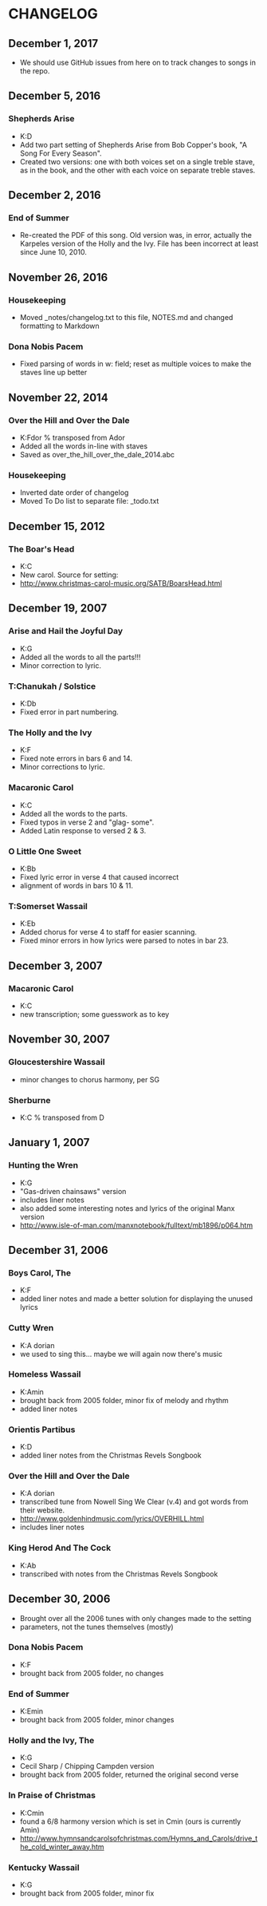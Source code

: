 # CHANGELOG 

## December 1, 2017

- We should use GitHub issues from here on to track changes to songs in the repo.

## December 5, 2016

### Shepherds Arise

- K:D
- Add two part setting of Shepherds Arise from Bob Copper's book, "A Song For Every Season".
- Created two versions: one with both voices set on a single treble stave, as in the book, and the other with each voice on separate treble staves. 

## December 2, 2016

### End of Summer

- Re-created the PDF of this song. Old version was, in error, actually the Karpeles version of the Holly and the Ivy. File has been incorrect at least since June 10, 2010. 


## November 26, 2016

### Housekeeping

- Moved _notes/changelog.txt to this file, NOTES.md and changed formatting to Markdown

### Dona Nobis Pacem

- Fixed parsing of words in w: field; reset as multiple voices to make the staves line up better


## November 22, 2014

### Over the Hill and Over the Dale

- K:Fdor % transposed from Ador
- Added all the words in-line with staves
- Saved as over_the_hill_over_the_dale_2014.abc

### Housekeeping

- Inverted date order of changelog
- Moved To Do list to separate file: _todo.txt 


## December 15, 2012

### The Boar's Head

- K:C
- New carol. Source for setting:
- http://www.christmas-carol-music.org/SATB/BoarsHead.html


## December 19, 2007

### Arise and Hail the Joyful Day

- K:G
- Added all the words to all the parts!!!
- Minor correction to lyric.

### T:Chanukah / Solstice

- K:Db 
- Fixed error in part numbering.

### The Holly and the Ivy

- K:F 
- Fixed note errors in bars 6 and 14.
- Minor corrections to lyric.

### Macaronic Carol 

- K:C
- Added all the words to the parts.
- Fixed typos in verse 2 and "glag- some".
- Added Latin response to versed 2 & 3.

### O Little One Sweet

- K:Bb
- Fixed lyric error in verse 4 that caused incorrect 
- alignment of words in bars 10 & 11.

### T:Somerset Wassail

- K:Eb
- Added chorus for verse 4 to staff for easier scanning.
- Fixed minor errors in how lyrics were parsed to notes in bar 23.


## December 3, 2007

### Macaronic Carol 

- K:C
- new transcription; some guesswork as to key 


## November 30, 2007

### Gloucestershire Wassail

- minor changes to chorus harmony, per SG

### Sherburne

- K:C % transposed from D


## January 1, 2007

### Hunting the Wren 

- K:G
- "Gas-driven chainsaws" version
- includes liner notes
- also added some interesting notes and lyrics of the original Manx version
- http://www.isle-of-man.com/manxnotebook/fulltext/mb1896/p064.htm


## December 31, 2006

### Boys Carol, The

- K:F
- added liner notes and made a better solution for displaying the unused lyrics

### Cutty Wren

- K:A dorian
- we used to sing this... maybe we will again now there's music

### Homeless Wassail

- K:Amin
- brought back from 2005 folder, minor fix of melody and rhythm
- added liner notes

### Orientis Partibus

- K:D
- added liner notes from the Christmas Revels Songbook

### Over the Hill and Over the Dale

- K:A dorian
- transcribed tune from Nowell Sing We Clear (v.4) and got words from their website. 
- http://www.goldenhindmusic.com/lyrics/OVERHILL.html
- includes liner notes

### King Herod And The Cock 

- K:Ab
- transcribed with notes from the Christmas Revels Songbook


## December 30, 2006

- Brought over all the 2006 tunes with only changes made to the setting 
- parameters, not the tunes themselves (mostly)

### Dona Nobis Pacem

- K:F
- brought back from 2005 folder, no changes

### End of Summer

- K:Emin
- brought back from 2005 folder, minor changes

### Holly and the Ivy, The

- K:G
- Cecil Sharp / Chipping Campden version
- brought back from 2005 folder, returned the original second verse

### In Praise of Christmas

- K:Cmin
- found a 6/8 harmony version which is set in Cmin (ours is currently Amin)
- http://www.hymnsandcarolsofchristmas.com/Hymns_and_Carols/drive_the_cold_winter_away.htm

### Kentucky Wassail

- K:G
- brought back from 2005 folder, minor fix
